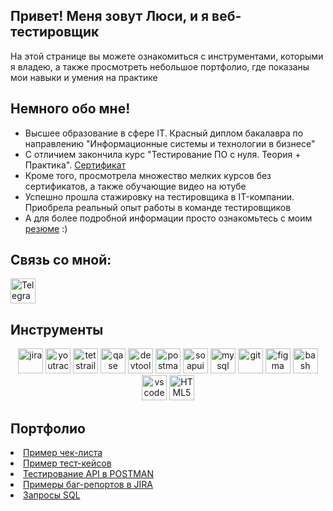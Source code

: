 <h2>Привет! Меня зовут Люси, и я веб-тестировщик</h2>
<p>На этой странице вы можете ознакомиться с инструментами, которыми я владею, а также просмотреть небольшое портфолио, где показаны мои навыки и умения на практике</p> 

<h2>Немного обо мне!</h2>
<ul>
<li> </h2> Высшее образование в сфере IT. Красный диплом бакалавра по направлению "Информационные системы и технологии в бизнесе" </li>
<li> С отличием закончила курс "Тестирование ПО с нуля. Теория + Практика". <a href="https://drive.google.com/file/d/1I9SgGjZDI4yUmsC_b8_0KRKEbpIu03WI/view?usp=sharing">Сертификат</a> </li>
<li> Кроме того, просмотрела множество мелких курсов без сертификатов, а также обучающие видео на ютубе</li>
<li> Успешно прошла стажировку на тестировщика в IT-компании. Приобрела реальный опыт работы в команде тестировщиков </li>
<li> А для более подробной информации просто ознакомьтесь с моим <a href="https://drive.google.com/file/d/1NSne49aWXzQyw0Rpxgy2VnBNMz1zwPPg/view?usp=sharing">резюме</a> :) </li> 
</ul>
<h2>Связь со мной:</h2>
<div id="badges">
  <p>
  <a href="https://t.me/lusiykas" rel="nofollow">
  <img src="https://camo.githubusercontent.com/fcbf048deb1f46a9fdfea57f18321f6e641acb024cbe91522b2fb1534803251c/68747470733a2f2f696d672e69636f6e73382e636f6d2f3f73697a653d3531322669643d363333303626666f726d61743d706e67" title="Telegram"  alt="Telegram" width="40"/>
  </a>
</p>
</div>
<h2>Инструменты</h2>
<p align="center">
<img src="https://cdn.jsdelivr.net/gh/devicons/devicon/icons/jira/jira-original.svg" title="jira" alt="jira" width="40" height="40"/>
<img src="https://upload.wikimedia.org/wikipedia/commons/thumb/8/8d/YouTrack_Icon.svg/1024px-YouTrack_Icon.svg.png?20200803082248" title="youtrack" alt="youtrack" width="40" height="40"/>
<img src="https://codahosted.io/packs/21236/unversioned/assets/LOGO/ba1091c59bab89cd2fd0f289622731fe16113d7b00905abe64759c313a4b73b76c1b0426076ed76cb74752234c734131df46992d5b8b48fc13e264240e4f7119f736cfeb64df36ded54b5cbf6198b9cadedf18dd0cac5c7dbcd16e6336c29363cd1292ba" title="testrail" alt="tetstrail" width="40" height="40"/>
<img src="https://luna1.co/eb0187.png" title="qase" alt="qase" width="40" height="40"/>
<img src="https://d33wubrfki0l68.cloudfront.net/38b5c953a4667366685d55db55d057c86db1fc54/a0fdc/static/acae6b24d940347661ca901ea07f47c1/chrome-dev-logo-icon.png" title="devtools" alt="devtools" width="40" height="40"/>
<img src="https://www.svgrepo.com/show/354202/postman-icon.svg" title="postman" alt="postman" width="40" height="40"/>
<img src="https://encrypted-tbn0.gstatic.com/images?q=tbn:ANd9GcTDLj-17hLuPse4K5lo4VLNFRn89rjLSB-KKIZMdNjB0Q&s" title="soapui" alt="soapui" width="40" height="40"/>
<img src="https://cdn.jsdelivr.net/gh/devicons/devicon/icons/mysql/mysql-original.svg" title="mysql" alt="mysql" width="40" height="40"/>
<img src="https://cdn.jsdelivr.net/gh/devicons/devicon/icons/git/git-original.svg" title="git" alt="git" width="40" height="40"/>
<img src="https://cdn.jsdelivr.net/gh/devicons/devicon/icons/figma/figma-original.svg" title="figma" alt="figma" width="40" height="40"/>
<img src="https://upload.wikimedia.org/wikipedia/commons/thumb/4/4b/Bash_Logo_Colored.svg/1024px-Bash_Logo_Colored.svg.png?20180723054350" title="bash" alt="bash" width="40" height="40"/>
<img src="https://cdn.jsdelivr.net/gh/devicons/devicon/icons/vscode/vscode-original.svg" title="vscode" alt="vscode" width="40" height="40"/>
<img src="https://cdn-icons-png.flaticon.com/512/919/919827.png" title="HTML5" alt="HTML5" width="40" height="40"/>
</p>
<h2>Портфолио</h2>
<li> <a href="https://docs.google.com/spreadsheets/d/1D-zOeIGhVuuEwEFoG8t5IXwYCrbZ_CCiZbcQ5F_WUhI/edit?usp=sharing" rel="noflow">Пример чек-листа</a> </li>
<li> <a href="https://docs.google.com/spreadsheets/d/1_j1_Rpja430nuqy1xTO9txB_QINWhfp4oTFS1dXjf5s/edit?usp=sharing" rel="noflow">Пример тест-кейсов</a> </li>
<li> <a href="https://github.com/lucyyySar/API" rel="noflow">Тестирование API в POSTMAN</a> </li>
<li> <a href="https://docs.google.com/spreadsheets/d/1_j1_Rpja430nuqy1xTO9txB_QINWhfp4oTFS1dXjf5s/edit?usp=sharing" rel="noflow">Примеры баг-репортов в JIRA</a> </li>
<li> <a href="https://docs.google.com/spreadsheets/d/1YA3Sj23maJZmsJyBzJXF9-_8FcJspWKNCFho8zqUj30/edit?usp=sharing" rel="noflow">Запросы SQL</a> </li>
